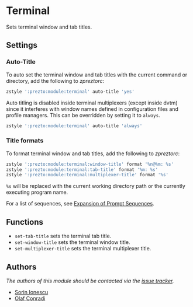 Terminal
========

Sets terminal window and tab titles.

Settings
--------

### Auto-Title

To auto set the terminal window and tab titles with the current command or
directory, add the following to *zpreztorc*:

```sh
zstyle ':prezto:module:terminal' auto-title 'yes'
```

Auto titling is disabled inside terminal multiplexers (except inside dvtm)
since it interferes with window names defined in configuration files and
profile managers. This can be overridden by setting it to `always`.

```sh
zstyle ':prezto:module:terminal' auto-title 'always'
```

### Title formats

To format terminal window and tab titles, add the following to *zpreztorc*:

```sh
zstyle ':prezto:module:terminal:window-title' format '%n@%m: %s'
zstyle ':prezto:module:terminal:tab-title' format '%m: %s'
zstyle ':prezto:module:terminal:multiplexer-title' format '%s'
```

`%s` will be replaced with the current working directory path or the currently
executing program name.

For a list of sequences, see [Expansion of Prompt Sequences][1].

Functions
---------

- `set-tab-title` sets the terminal tab title.
- `set-window-title` sets the terminal window title.
- `set-multiplexer-title` sets the terminal multiplexer title.

Authors
-------

*The authors of this module should be contacted via the [issue tracker][2].*

  - [Sorin Ionescu](https://github.com/sorin-ionescu)
  - [Olaf Conradi](https://github.com/oohlaf)

[1]: http://zsh.sourceforge.net/Doc/Release/Prompt-Expansion.html#Expansion-of-Prompt-Sequences
[2]: https://github.com/sorin-ionescu/prezto/issues
